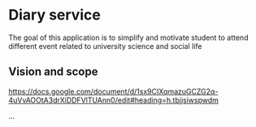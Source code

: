 # Diary service

The goal of this application is to simplify and motivate student to attend different event related to university science and social life

## Vision and scope

https://docs.google.com/document/d/1sx9CIXqmazuGCZG2q-4uVvAOOtA3drXiDDFVlTUAnn0/edit#heading=h.tbjjsiwspwdm

...
